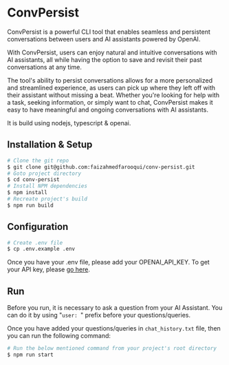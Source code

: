 # ConvPersist

ConvPersist is a powerful CLI tool that enables seamless and persistent conversations between users and AI assistants powered by OpenAI.

With ConvPersist, users can enjoy natural and intuitive conversations with AI assistants, all while having the option to save and revisit their past conversations at any time.

The tool's ability to persist conversations allows for a more personalized and streamlined experience, as users can pick up where they left off with their assistant without missing a beat. Whether you're looking for help with a task, seeking information, or simply want to chat, ConvPersist makes it easy to have meaningful and ongoing conversations with AI assistants.

It is build using nodejs, typescript & openai.

## Installation & Setup

```bash
# Clone the git repo
$ git clone git@github.com:faizahmedfarooqui/conv-persist.git
# Goto project directory
$ cd conv-persist
# Install NPM dependencies
$ npm install
# Recreate project's build
$ npm run build
```

## Configuration

```bash
# Create .env file
$ cp .env.example .env
```

Once you have your .env file, please add your OPENAI_API_KEY. To get your API key, please [go here](https://platform.openai.com/account/api-keys).

## Run

Before you run, it is necessary to ask a question from your AI Assistant. You can do it by using "`user: `" prefix before your questions/queries.

Once you have added your questions/queries in `chat_history.txt` file, then you can run the following command:

```bash
# Run the below mentioned command from your project's root directory
$ npm run start
```
